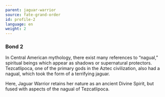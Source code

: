 ```yaml
---
parent: jaguar-warrior
source: fate-grand-order
id: profile-2
language: en
weight: 2
---
```


### Bond 2

In Central American mythology, there exist many references to “nagual,” spiritual beings which appear as shadows or supernatural protectors. Tezcatlipoca, one of the primary gods in the Aztec civilization, also had a nagual, which took the form of a terrifying jaguar.

Here, Jaguar Warrior retains her nature as an ancient Divine Spirit, but fused with aspects of the nagual of Tezcatlipoca.
